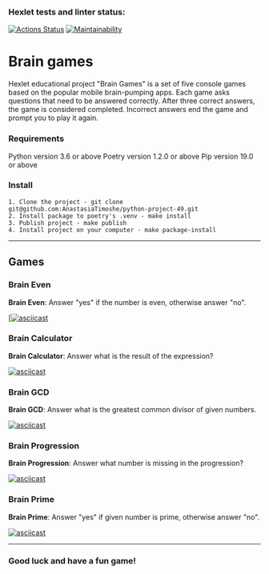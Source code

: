 ### Hexlet tests and linter status:
[![Actions Status](https://github.com/AnastasiaTimoshe/python-project-49/workflows/hexlet-check/badge.svg)](https://github.com/AnastasiaTimoshe/python-project-49/actions)
[![Maintainability](https://api.codeclimate.com/v1/badges/899ebe80c77cd3fc55eb/maintainability)](https://codeclimate.com/github/AnastasiaTimoshe/python-project-49/maintainability)

# Brain games

Hexlet educational project "Brain Games" is a set of five console games based on the popular mobile brain-pumping apps. Each game asks questions that need to be answered correctly. After three correct answers, the game is considered completed. Incorrect answers end the game and prompt you to play it again.

### Requirements
Python version 3.6 or above
Poetry version 1.2.0 or above
Pip version 19.0 or above


### Install
```
1. Clone the project - git clone git@github.com:AnastasiaTimoshe/python-project-49.git
2. Install package to poetry's .venv - make install 
3. Publish project - make publish 
4. Install project on your computer - make package-install
```
---

 ## Games

### Brain Even
**Brain Even**: Answer "yes" if the number is even, otherwise answer "no".

[[![asciicast](https://asciinema.org/a/a2sTXUfeqDxvJy4KJJal43CKe.svg)](https://asciinema.org/a/a2sTXUfeqDxvJy4KJJal43CKe)

### Brain Calculator
**Brain Calculator**: Answer what is the result of the expression?

[![asciicast](https://asciinema.org/a/znguksuRp158Hg6XhVJd5GBC5.svg)](https://asciinema.org/a/znguksuRp158Hg6XhVJd5GBC5)

### Brain GCD
**Brain GCD**: Answer what is the greatest common divisor of given numbers.

[![asciicast](https://asciinema.org/a/0wz8G8OuJZ5bXCK0th7O6k1LK.svg)](https://asciinema.org/a/0wz8G8OuJZ5bXCK0th7O6k1LK)

### Brain Progression
**Brain Progression**: Answer what number is missing in the progression?

[![asciicast](https://asciinema.org/a/H1hokdvys9AJKPuDrbeaJxkgI.svg)](https://asciinema.org/a/H1hokdvys9AJKPuDrbeaJxkgI)

### Brain Prime
**Brain Prime**: Answer "yes" if given number is prime, otherwise answer "no".

[![asciicast](https://asciinema.org/a/PqlzoLtEm48Agn1quGifJIxzD.svg)](https://asciinema.org/a/PqlzoLtEm48Agn1quGifJIxzD)

---

### Good luck and have a fun game!